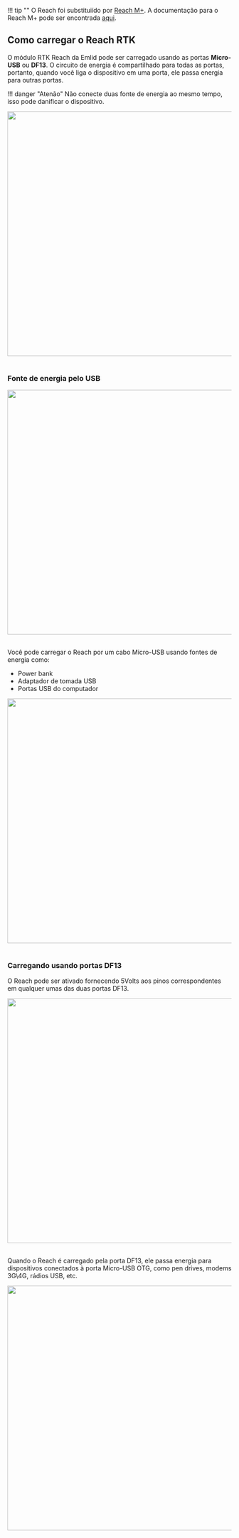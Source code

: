 !!! tip ""
	O Reach foi substituiído por [Reach M+](https://emlid.com/reach). A documentação para o Reach M+ pode ser encontrada [aqui](https://docs.emlid.com/reachm-plus/).

## Como carregar o Reach RTK

O módulo RTK Reach da Emlid pode ser carregado usando as portas **Micro-USB** ou **DF13**. O circuito de energia é compartilhado para todas as portas, portanto, quando você liga o dispositivo em uma porta, ele passa energia para outras portas.

!!! danger "Atenão"
    Não conecte duas fonte de energia ao mesmo tempo, isso pode danificar o dispositivo.

<div style="text-align: center;"><img src="../img/reach/power-supply/wrong-power-supply.png" style="width: 550px;"></div><br>

### Fonte de energia pelo USB

<div style="text-align: center;"><img src="../img/reach/power-supply/usb-power-supply.png" style="width: 550px;"></div><br>

Você pode carregar o Reach por um cabo Micro-USB usando fontes de energia como:

* Power bank
* Adaptador de tomada USB
* Portas USB do computador

<div style="text-align: center;"><img src="../img/reach/power-supply/power-supply-options.png" style="width: 550px;"></div><br>

### Carregando usando portas DF13

O Reach pode ser ativado fornecendo 5Volts aos pinos correspondentes em qualquer umas das duas portas DF13.

<div style="text-align: center;"><img src="../img/reach/power-supply/df13-power-supply.png" style="width: 550px;"></div><br>

Quando o Reach é carregado pela porta DF13, ele passa energia para dispositivos conectados à porta Micro-USB OTG, como pen drives, modems 3G\4G, rádios USB, etc.

<div style="text-align: center;"><img src="../img/reach/power-supply/accessory-power-supply.png" style="width: 550px;"></div><br>
